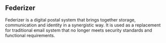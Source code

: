 ## Federizer
Federizer is a digital postal system that brings together storage, communication and identity in a synergistic way. It is used as a replacement for traditional email system that no longer meets security standards and functional requirements.
